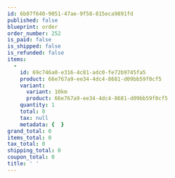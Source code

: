 ```yaml
---
id: 6b07f640-9051-47ae-9f58-815eca9891fd
published: false
blueprint: order
order_number: 252
is_paid: false
is_shipped: false
is_refunded: false
items:
  -
    id: 69c746a0-e316-4c81-adc0-fe72b9745fa5
    product: 66e767a9-ee34-4dc4-8681-d09bb59f0cf5
    variant:
      variant: 10km
      product: 66e767a9-ee34-4dc4-8681-d09bb59f0cf5
    quantity: 1
    total: 0
    tax: null
    metadata: {  }
grand_total: 0
items_total: 0
tax_total: 0
shipping_total: 0
coupon_total: 0
title: ' '
---
```

